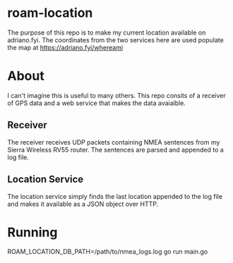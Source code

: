 # roam-location
The purpose of this repo is to make my current location available on adriano.fyi. The coordinates from the two services here are used populate the map at https://adriano.fyi/whereami


# About

I can't imagine this is useful to many others. This repo consits of a receiver of GPS data and a web service that makes the data avaialble.

## Receiver
The receiver receives UDP packets containing NMEA sentences from my Sierra Wireless RV55 router. The sentences are parsed and appended to a log file.

## Location Service

The location service simply finds the last location appended to the log file and makes it available as a JSON object over HTTP.

# Running

ROAM_LOCATION_DB_PATH=/path/to/nmea_logs.log go run main.go
